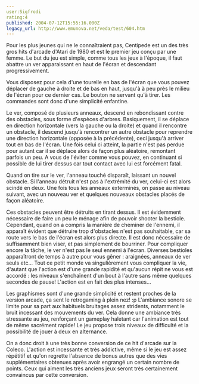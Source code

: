 ```yaml
---
user:Sigfrodi
rating:4
published: 2004-07-12T15:55:16.000Z
legacy_url: http://www.emunova.net/veda/test/604.htm
---
```

Pour les plus jeunes qui ne le connaîtraient pas, Centipede est un des très gros hits d'arcade d'Atari de 1980 et est le premier jeu conçu par une femme. Le but du jeu est simple, comme tous les jeux à l'époque, il faut abattre un ver apparaissant en haut de l'écran et descendant progressivement.  

  

Vous disposez pour cela d'une tourelle en bas de l'écran que vous pouvez déplacer de gauche à droite et de bas en haut, jusqu'à à peu près le milieu de l'écran pour ce dernier cas. Le bouton ne servant qu'à tirer. Les commandes sont donc d'une simplicité enfantine.  

  

Le ver, composé de plusieurs anneaux, descend en rebondissant contre des obstacles, sous forme d'espèces d'arbres. Basiquement, il se déplace en direction horizontale (vers la gauche ou la droite) et quand il rencontre un obstacle, il descend jusqu'à rencontrer un autre obstacle pour reprendre une direction horizontale (opposée à la précédente), ceci jusqu'à arriver tout en bas de l'écran. Une fois celui ci atteint, la partie n'est pas perdue pour autant car il se déplace alors de façon plus aléatoire, remontant parfois un peu. A vous de l'éviter comme vous pouvez, en continuant si possible de lui tirer dessus car tout contact avec lui est forcément fatal.  

  

Quand on tire sur le ver, l'anneau touché disparaît, laissant un nouvel obstacle. Si l'anneau détruit n'est pas à l'extrémité du ver, celui-ci est alors scindé en deux. Une fois tous les anneaux exterminés, on passe au niveau suivant, avec un nouveau ver et quelques nouveaux obstacles placés de façon aléatoire.  

  

Ces obstacles peuvent être détruits en tirant dessus. Il est évidemment nécessaire de faire un peu le ménage afin de pouvoir shooter la bestiole. Cependant, quand on a compris la manière de cheminer de l'ennemi, il apparaît évident que détruire trop d'obstacles n'est pas souhaitable, car sa route vers le bas de l'écran est alors plus directe. Il est donc nécessaire de suffisamment bien viser, et pas simplement de bourriner. Pour compliquer encore la tâche, le ver n'est pas le seul ennemi à l'écran. Diverses bestioles apparaîtront de temps à autre pour vous gêner : araignées, anneaux de ver seuls etc... Tout ce petit monde va singulièrement vous compliquer la vie, d'autant que l'action est d'une grande rapidité et qu'aucun répit ne vous est accordé : les niveaux s'enchaînent d'un bout à l'autre sans même quelques secondes de pause! L'action est en fait des plus intenses...  

  

Les graphismes sont d'une grande simplicité et restent proches de la version arcade, ça sent le retrogaming à plein nez! :p L'ambiance sonore se limite pour sa part aux habituels bruitages assez stridents, notamment le bruit incessant des mouvements du ver. Cela donne une ambiance très stressante au jeu, renforçant un gameplay haletant car l'animation est tout de même sacrément rapide! Le jeu propose trois niveaux de difficulté et la possibilité de jouer à deux en alternance.  

  

On a donc droit à une très bonne conversion de ce hit d'arcade sur la Coleco. L'action est incessante et très addictive, même si le jeu est assez répétitif et qu'on regrette l'absence de bonus autres que des vies supplémentaires obtenues après avoir engrangé un certain nombre de points. Ceux qui aiment les très anciens jeux seront très certainement convaincus par cette conversion.